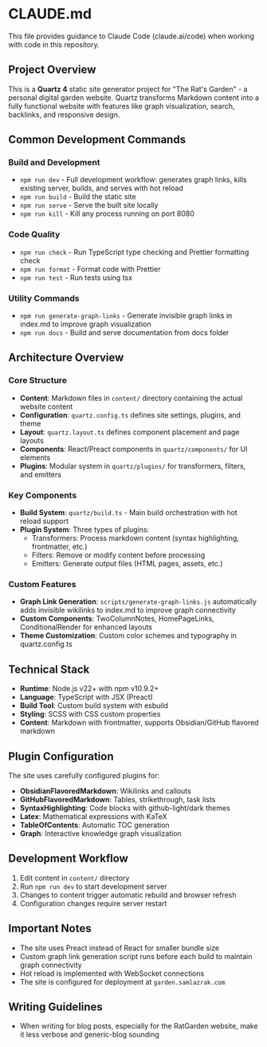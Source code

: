 # CLAUDE.md

This file provides guidance to Claude Code (claude.ai/code) when working with code in this repository.

## Project Overview

This is a **Quartz 4** static site generator project for "The Rat's Garden" - a personal digital garden website. Quartz transforms Markdown content into a fully functional website with features like graph visualization, search, backlinks, and responsive design.

## Common Development Commands

### Build and Development
- `npm run dev` - Full development workflow: generates graph links, kills existing server, builds, and serves with hot reload
- `npm run build` - Build the static site 
- `npm run serve` - Serve the built site locally
- `npm run kill` - Kill any process running on port 8080

### Code Quality
- `npm run check` - Run TypeScript type checking and Prettier formatting check
- `npm run format` - Format code with Prettier
- `npm run test` - Run tests using tsx

### Utility Commands
- `npm run generate-graph-links` - Generate invisible graph links in index.md to improve graph visualization
- `npm run docs` - Build and serve documentation from docs folder

## Architecture Overview

### Core Structure
- **Content**: Markdown files in `content/` directory containing the actual website content
- **Configuration**: `quartz.config.ts` defines site settings, plugins, and theme
- **Layout**: `quartz.layout.ts` defines component placement and page layouts
- **Components**: React/Preact components in `quartz/components/` for UI elements
- **Plugins**: Modular system in `quartz/plugins/` for transformers, filters, and emitters

### Key Components
- **Build System**: `quartz/build.ts` - Main build orchestration with hot reload support
- **Plugin System**: Three types of plugins:
  - Transformers: Process markdown content (syntax highlighting, frontmatter, etc.)
  - Filters: Remove or modify content before processing
  - Emitters: Generate output files (HTML pages, assets, etc.)

### Custom Features
- **Graph Link Generation**: `scripts/generate-graph-links.js` automatically adds invisible wikilinks to index.md to improve graph connectivity
- **Custom Components**: TwoColumnNotes, HomePageLinks, ConditionalRender for enhanced layouts
- **Theme Customization**: Custom color schemes and typography in quartz.config.ts

## Technical Stack
- **Runtime**: Node.js v22+ with npm v10.9.2+
- **Language**: TypeScript with JSX (Preact)
- **Build Tool**: Custom build system with esbuild
- **Styling**: SCSS with CSS custom properties
- **Content**: Markdown with frontmatter, supports Obsidian/GitHub flavored markdown

## Plugin Configuration
The site uses carefully configured plugins for:
- **ObsidianFlavoredMarkdown**: Wikilinks and callouts
- **GitHubFlavoredMarkdown**: Tables, strikethrough, task lists
- **SyntaxHighlighting**: Code blocks with github-light/dark themes
- **Latex**: Mathematical expressions with KaTeX
- **TableOfContents**: Automatic TOC generation
- **Graph**: Interactive knowledge graph visualization

## Development Workflow
1. Edit content in `content/` directory
2. Run `npm run dev` to start development server
3. Changes to content trigger automatic rebuild and browser refresh
4. Configuration changes require server restart

## Important Notes
- The site uses Preact instead of React for smaller bundle size
- Custom graph link generation script runs before each build to maintain graph connectivity
- Hot reload is implemented with WebSocket connections
- The site is configured for deployment at `garden.samlazrak.com`

## Writing Guidelines
- When writing for blog posts, especially for the RatGarden website, make it less verbose and generic-blog sounding